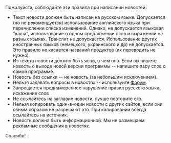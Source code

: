 Пожалуйста, соблюдайте эти правила при написании новостей:                                           
                                                                                                  
* Текст новости должен быть написан на русском языке. Допускается (но
  не рекомендуется) использование английского языка при перечислении
  списка изменений. Однако, не допускается языковая "каша",
  использование в одном предложении слов и выражений на разных языках.
  Транслит не допускается. Использование других иностранных языков
  (немецкого, украинского и др) не допускается. Это правило не касается
  названий продуктов (их переводить не нужно).
* Из текста новости должно быть ясно, о чем она. Если вы пишете
  новость о выходе новой версии программы -- напишите пару слов о самой
  программе.                                                                                      
* Новость без ссылки -- не новость (за небольшим исключением).                                      
* Нельзя задавать вопросы в новостях -- используйте [Форум](/forum).
* Запрещается преднамеренное нарушение правил русского языка, искажение слов
* Не ссылайтесь на заглавие новости, лучше повторите его.
* Нельзя копировать один-в-один новости с других сайтов, если они
  явным образом не разрешают это. При копировании всегда ссылайтесь на источник.
* Новость должна быть информационной. Мы не размещаем рекламные
  сообщения в новостях.

Спасибо!                                                                                             